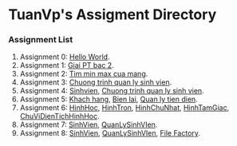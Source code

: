 # TuanVp's Assigment Directory

### Assignment List

1. Assignment 0: [Hello World](https://github.com/FASTTRACKSE/FFSE1703.JavaCore/blob/master/Assignments/TuanVP/HelloWorld/src/HelloWorld.java).
2. Assignment 1: [Giai PT bac 2](https://github.com/FASTTRACKSE/FFSE1703.JavaCore/blob/master/Assignments/TuanVP/Assignment/src/Assignment_1/Giaiptbac2.java).
3. Assignment 2: [Tim min max cua mang](https://github.com/FASTTRACKSE/FFSE1703.JavaCore/blob/master/Assignments/TuanVP/Assignment/src/fasstrack/edu/vn/MinMaxMang.java).
4. Assignment 3: [Chuong trinh quan ly sinh vien](https://github.com/FASTTRACKSE/FFSE1703.JavaCore/blob/master/Assignments/TuanVP/Assignment/src/fasstrack/edu/vn/QuanlySV.java).
5. Assignment 4: [Sinhvien](https://github.com/FASTTRACKSE/FFSE1703.JavaCore/blob/master/Assignments/TuanVP/Assignment/src/fasstrack/edu/vn/SinhVien.java), [Chuong trinh quan ly sinh vien](https://github.com/FASTTRACKSE/FFSE1703.JavaCore/blob/master/Assignments/TuanVP/Assignment/src/fasstrack/edu/vn/QuanLySinhVien.java).
6. Assignment 5: [Khach hang](https://github.com/FASTTRACKSE/FFSE1703.JavaCore/blob/master/Assignments/TuanVP/Assignment/src/fasstrack/edu/vn/KhachHang.java), [Bien lai](https://github.com/FASTTRACKSE/FFSE1703.JavaCore/blob/master/Assignments/TuanVP/Assignment/src/fasstrack/edu/vn/BienLai.java), [Quan ly tien dien](https://github.com/FASTTRACKSE/FFSE1703.JavaCore/blob/master/Assignments/TuanVP/Assignment/src/fasstrack/edu/vn/QUanLyTienDien.java).
7. Assignment 6: [HinhHoc](https://github.com/FASTTRACKSE/FFSE1703.JavaCore/blob/master/Assignments/TuanVP/Assignment/src/hinhhoc/model/HinhHoc.java), [HinhTron](https://github.com/FASTTRACKSE/FFSE1703.JavaCore/blob/master/Assignments/TuanVP/Assignment/src/hinhhoc/model/HinhTron.java), [HinhChuNhat](https://github.com/FASTTRACKSE/FFSE1703.JavaCore/blob/master/Assignments/TuanVP/Assignment/src/hinhhoc/model/HinhChuNhat.java), [HinhTamGiac](https://github.com/FASTTRACKSE/FFSE1703.JavaCore/blob/master/Assignments/TuanVP/Assignment/src/hinhhoc/model/HinhTamGiac.java), [ChuViDienTichHinhHoc](https://github.com/FASTTRACKSE/FFSE1703.JavaCore/blob/master/Assignments/TuanVP/Assignment/src/hinhhoc/main/ChuViDienTichHinhHoc.java).
8. Assignment 7: [SinhVien](https://github.com/FASTTRACKSE/FFSE1703.JavaCore/blob/master/Assignments/TuanVP/Assignment/src/assignment7/model/SinhVien.java), [QuanLySinhVIen](https://github.com/FASTTRACKSE/FFSE1703.JavaCore/blob/master/Assignments/TuanVP/Assignment/src/assignment7/main/QuanLySinhVien.java).
9. Assignment 8: [SinhVien](https://github.com/FASTTRACKSE/FFSE1703.JavaCore/blob/master/Assignments/TuanVP/Assignment/src/Assignment_8/model/SinhVien.java), [QuanLySinhVIen](https://github.com/FASTTRACKSE/FFSE1703.JavaCore/blob/master/Assignments/TuanVP/Assignment/src/Assignment_8/main/QuanLySinhVien.java), [File Factory](https://github.com/FASTTRACKSE/FFSE1703.JavaCore/blob/master/Assignments/TuanVP/Assignment/src/Assignment_8/io/FileFactory.java).
